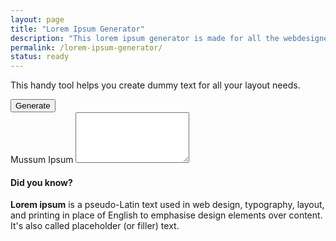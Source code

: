 ```yaml
---
layout: page
title: "Lorem Ipsum Generator"
description: "This lorem ipsum generator is made for all the webdesigners, designers, webmasters and others who need lorem ipsum."
permalink: /lorem-ipsum-generator/
status: ready
---
```


This handy tool helps you create dummy text for all your layout needs.

<form>
  <button id="actionBtn" type="button" class="btn btn-primary">Generate</button>
  <br>
  <div class="form-group">
    <label for="outputContainer">Mussum Ipsum</label>
    <textarea class="form-control" id="outputContainer" rows="5"></textarea>
  </div>
</form>

<script src="{{ site.baseurl }}/assets/vendor/mipsum/mipsum.min.js"></script>
<script>
  document.getElementById('actionBtn').onclick = function() {
    const outputData = mIpsum({
      pNum: 7,
      resultType: 'text',
    })
    document.getElementById('outputContainer').value = outputData;
  };
</script>


#### Did you know?

**Lorem ipsum** is a pseudo-Latin text used in web design, typography, layout, and printing in place of English to emphasise design elements over content. It's also called placeholder (or filler) text.
